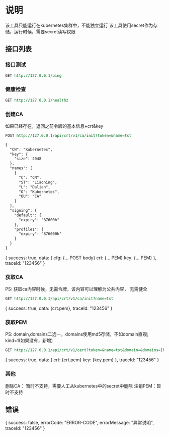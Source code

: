 # 说明

该工具只能运行在kubernetes集群中，不能独立运行
该工具使用secret作为存储，运行时候，需要secret读写权限

## 接口列表

### 接口测试
```rest
GET http://127.0.0.1/ping
```

### 健康检查
```rest
GET http://127.0.0.1/healthz
```

### 创建CA
如果已经存在，返回之前令牌的基本信息+crt&key
```rest
POST http://127.0.0.1/api/crt/v1/ca/init?token=&name=tst

{
  "CN": "Kubernetes",
  "key": {
    "size": 2048
  },
  "names": [
    {
      "C": "CN",
      "ST": "Liaoning",
      "L": "Dalian",
      "O": "Kubernetes",
      "OU": "CA"
    }
  ],
  "signing": {
    "default": {
      "expiry": "87600h"
    },
    "profile1": {
      "expiry": "876000h"
    }
  }
}
```
{
    success: true,
    data: {
        cfg: {... POST body}
        crt: {... PEM}
        key: {... PEM}
    },
    traceId: "123456"
}

### 获取CA
PS: 获取ca内容时候，无需令牌，该内容可以理解为公共内容， 无需健全
```rest
GET http://127.0.0.1/api/crt/v1/ca/init?name=tst
```
{
    success: true,
    data: {crt.pem},
    traceId: "123456"
}

### 获取PEM
PS: domain,domains二选一，domains使用md5存储，不如domain直观; kind=1(如果没有，新增)
```rest
GET http://127.0.0.1/api/crt/v1/cert?token=&name=tst&domain=&domains=[h1,h2,h3]&profile=&kind=1
```
{
    success: true,
    data: {
        crt: {crt.pem}
        key: {key.pem}
    },
    traceId: "123456"
}

### 其他
删除CA： 暂时不支持，需要人工从kubernetes中的secret中删除
注销PEM：暂时不支持

## 错误
{
    success: false,
    errorCode: "ERROR-CODE",
    errorMessage: "异常说明",
    traceId: "123456"
}
